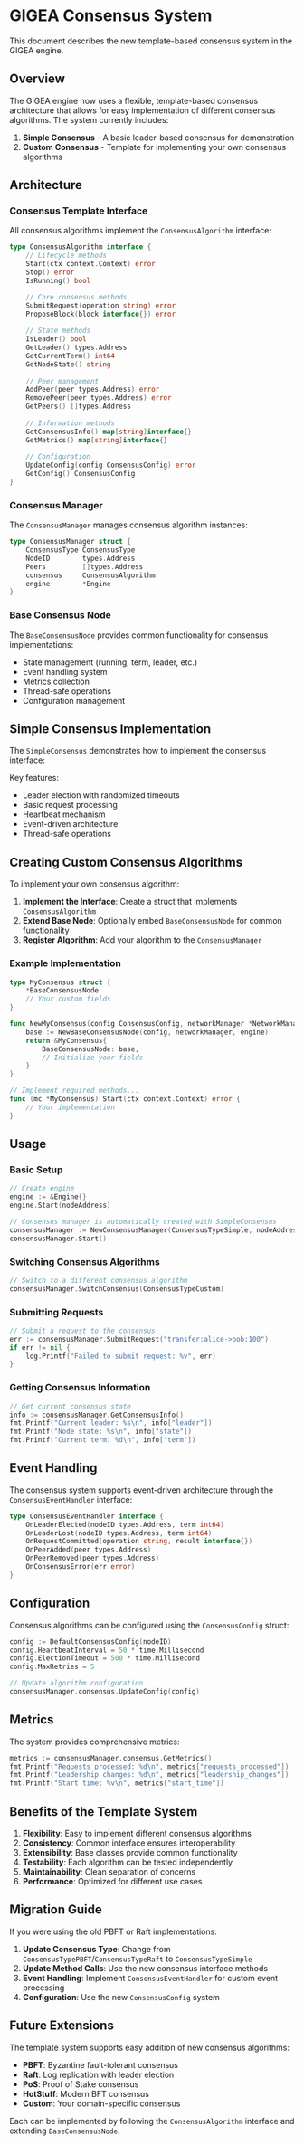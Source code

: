 # GIGEA Consensus System

This document describes the new template-based consensus system in the GIGEA engine.

## Overview

The GIGEA engine now uses a flexible, template-based consensus architecture that allows for easy implementation of different consensus algorithms. The system currently includes:

1. **Simple Consensus** - A basic leader-based consensus for demonstration
2. **Custom Consensus** - Template for implementing your own consensus algorithms

## Architecture

### Consensus Template Interface

All consensus algorithms implement the `ConsensusAlgorithm` interface:

```go
type ConsensusAlgorithm interface {
    // Lifecycle methods
    Start(ctx context.Context) error
    Stop() error
    IsRunning() bool

    // Core consensus methods
    SubmitRequest(operation string) error
    ProposeBlock(block interface{}) error
    
    // State methods
    IsLeader() bool
    GetLeader() types.Address
    GetCurrentTerm() int64
    GetNodeState() string
    
    // Peer management
    AddPeer(peer types.Address) error
    RemovePeer(peer types.Address) error
    GetPeers() []types.Address
    
    // Information methods
    GetConsensusInfo() map[string]interface{}
    GetMetrics() map[string]interface{}
    
    // Configuration
    UpdateConfig(config ConsensusConfig) error
    GetConfig() ConsensusConfig
}
```

### Consensus Manager

The `ConsensusManager` manages consensus algorithm instances:

```go
type ConsensusManager struct {
    ConsensusType ConsensusType
    NodeID        types.Address
    Peers         []types.Address
    consensus     ConsensusAlgorithm
    engine        *Engine
}
```

### Base Consensus Node

The `BaseConsensusNode` provides common functionality for consensus implementations:

- State management (running, term, leader, etc.)
- Event handling system
- Metrics collection
- Thread-safe operations
- Configuration management

## Simple Consensus Implementation

The `SimpleConsensus` demonstrates how to implement the consensus interface:

Key features:
- Leader election with randomized timeouts
- Basic request processing
- Heartbeat mechanism
- Event-driven architecture
- Thread-safe operations

## Creating Custom Consensus Algorithms

To implement your own consensus algorithm:

1. **Implement the Interface**: Create a struct that implements `ConsensusAlgorithm`
2. **Extend Base Node**: Optionally embed `BaseConsensusNode` for common functionality
3. **Register Algorithm**: Add your algorithm to the `ConsensusManager`

### Example Implementation

```go
type MyConsensus struct {
    *BaseConsensusNode
    // Your custom fields
}

func NewMyConsensus(config ConsensusConfig, networkManager *NetworkManager, engine *Engine) *MyConsensus {
    base := NewBaseConsensusNode(config, networkManager, engine)
    return &MyConsensus{
        BaseConsensusNode: base,
        // Initialize your fields
    }
}

// Implement required methods...
func (mc *MyConsensus) Start(ctx context.Context) error {
    // Your implementation
}
```

## Usage

### Basic Setup

```go
// Create engine
engine := &Engine{}
engine.Start(nodeAddress)

// Consensus manager is automatically created with SimpleConsensus
consensusManager := NewConsensusManager(ConsensusTypeSimple, nodeAddress, peers, engine)
consensusManager.Start()
```

### Switching Consensus Algorithms

```go
// Switch to a different consensus algorithm
consensusManager.SwitchConsensus(ConsensusTypeCustom)
```

### Submitting Requests

```go
// Submit a request to the consensus
err := consensusManager.SubmitRequest("transfer:alice->bob:100")
if err != nil {
    log.Printf("Failed to submit request: %v", err)
}
```

### Getting Consensus Information

```go
// Get current consensus state
info := consensusManager.GetConsensusInfo()
fmt.Printf("Current leader: %s\n", info["leader"])
fmt.Printf("Node state: %s\n", info["state"])
fmt.Printf("Current term: %d\n", info["term"])
```

## Event Handling

The consensus system supports event-driven architecture through the `ConsensusEventHandler` interface:

```go
type ConsensusEventHandler interface {
    OnLeaderElected(nodeID types.Address, term int64)
    OnLeaderLost(nodeID types.Address, term int64)
    OnRequestCommitted(operation string, result interface{})
    OnPeerAdded(peer types.Address)
    OnPeerRemoved(peer types.Address)
    OnConsensusError(err error)
}
```

## Configuration

Consensus algorithms can be configured using the `ConsensusConfig` struct:

```go
config := DefaultConsensusConfig(nodeID)
config.HeartbeatInterval = 50 * time.Millisecond
config.ElectionTimeout = 500 * time.Millisecond
config.MaxRetries = 5

// Update algorithm configuration
consensusManager.consensus.UpdateConfig(config)
```

## Metrics

The system provides comprehensive metrics:

```go
metrics := consensusManager.consensus.GetMetrics()
fmt.Printf("Requests processed: %d\n", metrics["requests_processed"])
fmt.Printf("Leadership changes: %d\n", metrics["leadership_changes"])
fmt.Printf("Start time: %v\n", metrics["start_time"])
```

## Benefits of the Template System

1. **Flexibility**: Easy to implement different consensus algorithms
2. **Consistency**: Common interface ensures interoperability
3. **Extensibility**: Base classes provide common functionality
4. **Testability**: Each algorithm can be tested independently
5. **Maintainability**: Clean separation of concerns
6. **Performance**: Optimized for different use cases

## Migration Guide

If you were using the old PBFT or Raft implementations:

1. **Update Consensus Type**: Change from `ConsensusTypePBFT`/`ConsensusTypeRaft` to `ConsensusTypeSimple`
2. **Update Method Calls**: Use the new consensus interface methods
3. **Event Handling**: Implement `ConsensusEventHandler` for custom event processing
4. **Configuration**: Use the new `ConsensusConfig` system

## Future Extensions

The template system supports easy addition of new consensus algorithms:

- **PBFT**: Byzantine fault-tolerant consensus
- **Raft**: Log replication with leader election  
- **PoS**: Proof of Stake consensus
- **HotStuff**: Modern BFT consensus
- **Custom**: Your domain-specific consensus

Each can be implemented by following the `ConsensusAlgorithm` interface and extending `BaseConsensusNode`. 